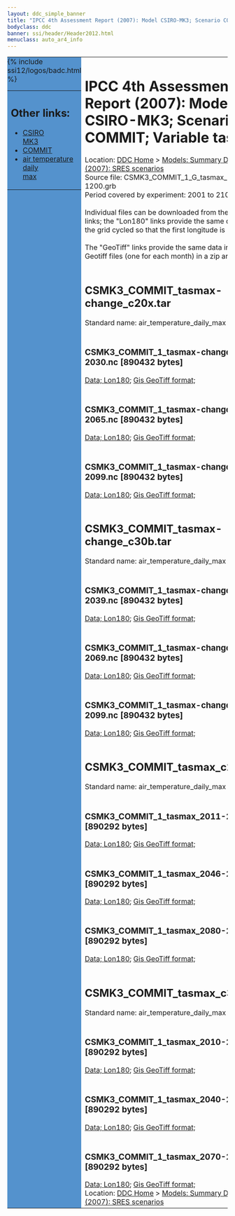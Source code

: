 ```yaml
---
layout: ddc_simple_banner
title: "IPCC 4th Assessment Report (2007): Model CSIRO-MK3; Scenario COMMIT; Variable tasmax"
bodyclass: ddc
banner: ssi/header/Header2012.html
menuclass: auto_ar4_info
---
```



<table width="100%" border="0" cellspacing="0" cellpadding="0" style="border-collapse: collapse;">
<tr style="margin:0;padding:0;border:0;">
<td style="margin:0;padding:0;border:0;height:1pt;width:150pt;background:#5492CD;" valign="top" >

<div id="lh-col2" class="auto_ar4_info">
<table class="menumain" bgcolor="#5492CD" cellspacing="0" width="100%" border="0">
<tr><td>
<h2> Other links:</h2>
<ul>
<li><a href="/auto/ar4/model-CSIRO-MK3.html">CSIRO<br/>MK3</a></li>
<li><a href="/auto/ar4/scenario-COMMIT.html">COMMIT</a></li>
<li><a href="/auto/ar4/var-air_temperature_daily_max.html">air temperature daily<br/> max</a></li>
</ul>
</td></tr>
{% include ssi12/logos/badc.html %}
</table>
</div>
</td>
<td><h1>IPCC 4th Assessment Report (2007): Model CSIRO-MK3; Scenario COMMIT; Variable tasmax</h1>

<!-- Breadcrumb1 -->
<div id="breadcrumb1" align="left">
Location: <a href="/index.html">DDC Home</a> > <a href="/sim/gcm_clim/">Models: Summary Data</a>
> <a href="/sim/gcm_clim/SRES_AR4/index.html">AR4 (2007): SRES scenarios</a>
</div>
<!-- End of Breadcrumb1 -->Source file: CSMK3_COMMIT_1_G_tasmax_1-1200.grb
<br/>
Period covered by experiment: 2001 to 2100<br/>
<br/>Individual files can be downloaded from the "data" links; the "Lon180" links provide the same data
         with the grid cycled so that the first longitude is 180W<br/>
<br/>The "GeoTiff" links provide the same data in 12 Geotiff files (one for each month)
          in a zip archive<br/>
<br/><h2>CSMK3_COMMIT_tasmax-change_c20x.tar</h2>
Standard name: air_temperature_daily_max (Anomaly)<br>
<br/><h3>CSMK3_COMMIT_1_tasmax-change_2011-2030.nc [890432 bytes]</h3>
<a href="/cgi-bin/downl/ar4_nc/tasmax/CSMK3_COMMIT_1_tasmax-change_2011-2030.nc">Data; </a><a href="/cgi-bin/downl/ar4_nc/tasmax/CSMK3_COMMIT_1_tasmax-change_2011-2030.cyto180.nc"> Lon180</a>; <a href="/cgi-bin/downl/ar4_tif/tasmax/CSMK3_COMMIT_1_tasmax-change_2011-2030.zip">Gis GeoTiff format; </a><br/>
<br/><h3>CSMK3_COMMIT_1_tasmax-change_2046-2065.nc [890432 bytes]</h3>
<a href="/cgi-bin/downl/ar4_nc/tasmax/CSMK3_COMMIT_1_tasmax-change_2046-2065.nc">Data; </a><a href="/cgi-bin/downl/ar4_nc/tasmax/CSMK3_COMMIT_1_tasmax-change_2046-2065.cyto180.nc"> Lon180</a>; <a href="/cgi-bin/downl/ar4_tif/tasmax/CSMK3_COMMIT_1_tasmax-change_2046-2065.zip">Gis GeoTiff format; </a><br/>
<br/><h3>CSMK3_COMMIT_1_tasmax-change_2080-2099.nc [890432 bytes]</h3>
<a href="/cgi-bin/downl/ar4_nc/tasmax/CSMK3_COMMIT_1_tasmax-change_2080-2099.nc">Data; </a><a href="/cgi-bin/downl/ar4_nc/tasmax/CSMK3_COMMIT_1_tasmax-change_2080-2099.cyto180.nc"> Lon180</a>; <a href="/cgi-bin/downl/ar4_tif/tasmax/CSMK3_COMMIT_1_tasmax-change_2080-2099.zip">Gis GeoTiff format; </a><br/>
<br/><h2>CSMK3_COMMIT_tasmax-change_c30b.tar</h2>
Standard name: air_temperature_daily_max (Anomaly)<br>
<br/><h3>CSMK3_COMMIT_1_tasmax-change_2010-2039.nc [890432 bytes]</h3>
<a href="/cgi-bin/downl/ar4_nc/tasmax/CSMK3_COMMIT_1_tasmax-change_2010-2039.nc">Data; </a><a href="/cgi-bin/downl/ar4_nc/tasmax/CSMK3_COMMIT_1_tasmax-change_2010-2039.cyto180.nc"> Lon180</a>; <a href="/cgi-bin/downl/ar4_tif/tasmax/CSMK3_COMMIT_1_tasmax-change_2010-2039.zip">Gis GeoTiff format; </a><br/>
<br/><h3>CSMK3_COMMIT_1_tasmax-change_2040-2069.nc [890432 bytes]</h3>
<a href="/cgi-bin/downl/ar4_nc/tasmax/CSMK3_COMMIT_1_tasmax-change_2040-2069.nc">Data; </a><a href="/cgi-bin/downl/ar4_nc/tasmax/CSMK3_COMMIT_1_tasmax-change_2040-2069.cyto180.nc"> Lon180</a>; <a href="/cgi-bin/downl/ar4_tif/tasmax/CSMK3_COMMIT_1_tasmax-change_2040-2069.zip">Gis GeoTiff format; </a><br/>
<br/><h3>CSMK3_COMMIT_1_tasmax-change_2070-2099.nc [890432 bytes]</h3>
<a href="/cgi-bin/downl/ar4_nc/tasmax/CSMK3_COMMIT_1_tasmax-change_2070-2099.nc">Data; </a><a href="/cgi-bin/downl/ar4_nc/tasmax/CSMK3_COMMIT_1_tasmax-change_2070-2099.cyto180.nc"> Lon180</a>; <a href="/cgi-bin/downl/ar4_tif/tasmax/CSMK3_COMMIT_1_tasmax-change_2070-2099.zip">Gis GeoTiff format; </a><br/>
<br/><h2>CSMK3_COMMIT_tasmax_c20x.tar</h2>
Standard name: air_temperature_daily_max<br>
<br/><h3>CSMK3_COMMIT_1_tasmax_2011-2030.nc [890292 bytes]</h3>
<a href="/cgi-bin/downl/ar4_nc/tasmax/CSMK3_COMMIT_1_tasmax_2011-2030.nc">Data; </a><a href="/cgi-bin/downl/ar4_nc/tasmax/CSMK3_COMMIT_1_tasmax_2011-2030.cyto180.nc"> Lon180</a>; <a href="/cgi-bin/downl/ar4_tif/tasmax/CSMK3_COMMIT_1_tasmax_2011-2030.zip">Gis GeoTiff format; </a><br/>
<br/><h3>CSMK3_COMMIT_1_tasmax_2046-2065.nc [890292 bytes]</h3>
<a href="/cgi-bin/downl/ar4_nc/tasmax/CSMK3_COMMIT_1_tasmax_2046-2065.nc">Data; </a><a href="/cgi-bin/downl/ar4_nc/tasmax/CSMK3_COMMIT_1_tasmax_2046-2065.cyto180.nc"> Lon180</a>; <a href="/cgi-bin/downl/ar4_tif/tasmax/CSMK3_COMMIT_1_tasmax_2046-2065.zip">Gis GeoTiff format; </a><br/>
<br/><h3>CSMK3_COMMIT_1_tasmax_2080-2099.nc [890292 bytes]</h3>
<a href="/cgi-bin/downl/ar4_nc/tasmax/CSMK3_COMMIT_1_tasmax_2080-2099.nc">Data; </a><a href="/cgi-bin/downl/ar4_nc/tasmax/CSMK3_COMMIT_1_tasmax_2080-2099.cyto180.nc"> Lon180</a>; <a href="/cgi-bin/downl/ar4_tif/tasmax/CSMK3_COMMIT_1_tasmax_2080-2099.zip">Gis GeoTiff format; </a><br/>
<br/><h2>CSMK3_COMMIT_tasmax_c30b.tar</h2>
Standard name: air_temperature_daily_max<br>
<br/><h3>CSMK3_COMMIT_1_tasmax_2010-2039.nc [890292 bytes]</h3>
<a href="/cgi-bin/downl/ar4_nc/tasmax/CSMK3_COMMIT_1_tasmax_2010-2039.nc">Data; </a><a href="/cgi-bin/downl/ar4_nc/tasmax/CSMK3_COMMIT_1_tasmax_2010-2039.cyto180.nc"> Lon180</a>; <a href="/cgi-bin/downl/ar4_tif/tasmax/CSMK3_COMMIT_1_tasmax_2010-2039.zip">Gis GeoTiff format; </a><br/>
<br/><h3>CSMK3_COMMIT_1_tasmax_2040-2069.nc [890292 bytes]</h3>
<a href="/cgi-bin/downl/ar4_nc/tasmax/CSMK3_COMMIT_1_tasmax_2040-2069.nc">Data; </a><a href="/cgi-bin/downl/ar4_nc/tasmax/CSMK3_COMMIT_1_tasmax_2040-2069.cyto180.nc"> Lon180</a>; <a href="/cgi-bin/downl/ar4_tif/tasmax/CSMK3_COMMIT_1_tasmax_2040-2069.zip">Gis GeoTiff format; </a><br/>
<br/><h3>CSMK3_COMMIT_1_tasmax_2070-2099.nc [890292 bytes]</h3>
<a href="/cgi-bin/downl/ar4_nc/tasmax/CSMK3_COMMIT_1_tasmax_2070-2099.nc">Data; </a><a href="/cgi-bin/downl/ar4_nc/tasmax/CSMK3_COMMIT_1_tasmax_2070-2099.cyto180.nc"> Lon180</a>; <a href="/cgi-bin/downl/ar4_tif/tasmax/CSMK3_COMMIT_1_tasmax_2070-2099.zip">Gis GeoTiff format; </a><br/>
<!-- Breadcrumb2 -->
<div id="breadcrumb2" align="left">
Location: <a href="/index.html">DDC Home</a> > <a href="/sim/gcm_clim/">Models: Summary Data</a>
> <a href="/sim/gcm_clim/SRES_AR4/index.html">AR4 (2007): SRES scenarios</a>
</div>
<!-- End of Breadcrumb2 --></td></tr></table>
